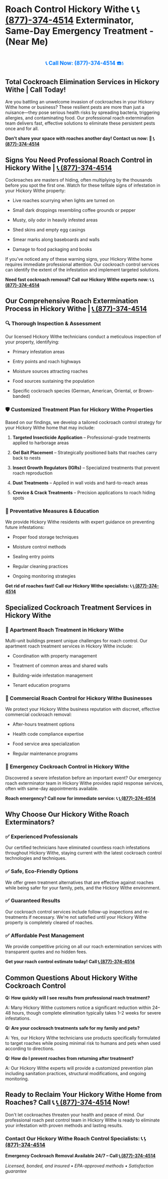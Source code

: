# Roach Control Hickory Withe 📞 [📞 (877)-374-4514](https://pest-control-4514.netlify.app) Exterminator, Same-Day Emergency Treatment - (Near Me)
# 

<p align="center" style="font-size: 1.2em; font-weight: bold; margin: 20px 0;">
  <a href="https://pest-control-4514.netlify.app" target="_blank" style="color: #007BFF; text-decoration: none;">📞 Call Now: (877)-374-4514 ☎️💧</a>
</p>

## Total Cockroach Elimination Services in Hickory Withe | Call  Today!

Are you battling an unwelcome invasion of cockroaches in your Hickory Withe home or business? These resilient pests are more than just a nuisance—they pose serious health risks by spreading bacteria, triggering allergies, and contaminating food. Our professional roach extermination team delivers fast, effective solutions to eliminate these persistent pests once and for all.

**Don't share your space with roaches another day! Contact us now: 📱 [📞 (877)-374-4514](https://pest-control-4514.netlify.app)**

## Signs You Need Professional Roach Control in Hickory Withe | [📞 (877)-374-4514](https://pest-control-4514.netlify.app)

Cockroaches are masters of hiding, often multiplying by the thousands before you spot the first one. Watch for these telltale signs of infestation in your Hickory Withe property:

- Live roaches scurrying when lights are turned on  

- Small dark droppings resembling coffee grounds or pepper  

- Musty, oily odor in heavily infested areas  

- Shed skins and empty egg casings  

- Smear marks along baseboards and walls  

- Damage to food packaging and books  

If you've noticed any of these warning signs, your Hickory Withe home requires immediate professional attention. Our cockroach control services can identify the extent of the infestation and implement targeted solutions.

**Need fast cockroach removal? Call our Hickory Withe experts now: 📞 [📞 (877)-374-4514](https://pest-control-4514.netlify.app)**

## Our Comprehensive Roach Extermination Process in Hickory Withe | [📞 (877)-374-4514](https://pest-control-4514.netlify.app)

### 🔍 Thorough Inspection & Assessment

Our licensed Hickory Withe technicians conduct a meticulous inspection of your property, identifying:

- Primary infestation areas  

- Entry points and roach highways  

- Moisture sources attracting roaches  

- Food sources sustaining the population  

- Specific cockroach species (German, American, Oriental, or Brown-banded)  

### 🛡️ Customized Treatment Plan for Hickory Withe Properties

Based on our findings, we develop a tailored cockroach control strategy for your Hickory Withe home that may include:

1. **Targeted Insecticide Application** – Professional-grade treatments applied to harborage areas  

2. **Gel Bait Placement** – Strategically positioned baits that roaches carry back to nests  

3. **Insect Growth Regulators (IGRs)** – Specialized treatments that prevent roach reproduction  

4. **Dust Treatments** – Applied in wall voids and hard-to-reach areas  

5. **Crevice & Crack Treatments** – Precision applications to roach hiding spots  

### 🧹 Preventative Measures & Education

We provide Hickory Withe residents with expert guidance on preventing future infestations:

- Proper food storage techniques  

- Moisture control methods  

- Sealing entry points  

- Regular cleaning practices  

- Ongoing monitoring strategies  

**Get rid of roaches fast! Call our Hickory Withe specialists: 📞 [📞 (877)-374-4514](https://pest-control-4514.netlify.app)**

## Specialized Cockroach Treatment Services in Hickory Withe

### 🏢 Apartment Roach Treatment in Hickory Withe

Multi-unit buildings present unique challenges for roach control. Our apartment roach treatment services in Hickory Withe include:

- Coordination with property management  

- Treatment of common areas and shared walls  

- Building-wide infestation management  

- Tenant education programs  

### 🏪 Commercial Roach Control for Hickory Withe Businesses

We protect your Hickory Withe business reputation with discreet, effective commercial cockroach removal:

- After-hours treatment options  

- Health code compliance expertise  

- Food service area specialization  

- Regular maintenance programs  

### 🚨 Emergency Cockroach Control in Hickory Withe

Discovered a severe infestation before an important event? Our emergency roach exterminator team in Hickory Withe provides rapid response services, often with same-day appointments available.

**Roach emergency? Call now for immediate service: 📞 [📞 (877)-374-4514](https://pest-control-4514.netlify.app)**

## Why Choose Our Hickory Withe Roach Exterminators?

### ✅ Experienced Professionals

Our certified technicians have eliminated countless roach infestations throughout Hickory Withe, staying current with the latest cockroach control technologies and techniques.

### ✅ Safe, Eco-Friendly Options

We offer green treatment alternatives that are effective against roaches while being safer for your family, pets, and the Hickory Withe environment.

### ✅ Guaranteed Results

Our cockroach control services include follow-up inspections and re-treatments if necessary. We're not satisfied until your Hickory Withe property is completely cleared of roaches.

### ✅ Affordable Pest Management

We provide competitive pricing on all our roach extermination services with transparent quotes and no hidden fees.

**Get your roach control estimate today! Call [📞 (877)-374-4514](https://pest-control-4514.netlify.app)**

## Common Questions About Hickory Withe Cockroach Control

**Q: How quickly will I see results from professional roach treatment?**  

A: Many Hickory Withe customers notice a significant reduction within 24–48 hours, though complete elimination typically takes 1–2 weeks for severe infestations.

**Q: Are your cockroach treatments safe for my family and pets?**  

A: Yes, our Hickory Withe technicians use products specifically formulated to target roaches while posing minimal risk to humans and pets when used according to directions.

**Q: How do I prevent roaches from returning after treatment?**  

A: Our Hickory Withe experts will provide a customized prevention plan including sanitation practices, structural modifications, and ongoing monitoring.

## Ready to Reclaim Your Hickory Withe Home from Roaches? Call 📞 [📞 (877)-374-4514](https://pest-control-4514.netlify.app) Now!

Don't let cockroaches threaten your health and peace of mind. Our professional roach pest control team in Hickory Withe is ready to eliminate your infestation with proven methods and lasting results.

### Contact Our Hickory Withe Roach Control Specialists: 📞 [📞 (877)-374-4514](https://pest-control-4514.netlify.app)

**Emergency Cockroach Removal Available 24/7 – Call [📞 (877)-374-4514](https://pest-control-4514.netlify.app)**

*Licensed, bonded, and insured • EPA-approved methods • Satisfaction guarantee*
